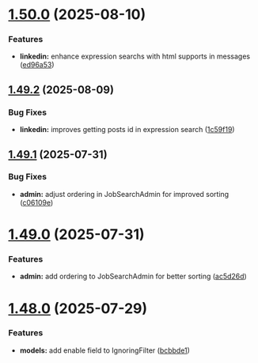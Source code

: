 # [1.50.0](https://github.com/ghorbani-mohammad/Django-Social-Networks-Crawler/compare/v1.49.2...v1.50.0) (2025-08-10)


### Features

* **linkedin:** enhance expression searchs with html supports in messages ([ed96a53](https://github.com/ghorbani-mohammad/Django-Social-Networks-Crawler/commit/ed96a537744b5fd79601cd8ea03bd14b3ec5fb74))



## [1.49.2](https://github.com/ghorbani-mohammad/Django-Social-Networks-Crawler/compare/v1.49.1...v1.49.2) (2025-08-09)


### Bug Fixes

* **linkedin:** improves getting posts id in expression search ([1c59f19](https://github.com/ghorbani-mohammad/Django-Social-Networks-Crawler/commit/1c59f19fc8849870efc9196db8596645aaac4c8d))



## [1.49.1](https://github.com/ghorbani-mohammad/Django-Social-Networks-Crawler/compare/v1.49.0...v1.49.1) (2025-07-31)


### Bug Fixes

* **admin:** adjust ordering in JobSearchAdmin for improved sorting ([c06109e](https://github.com/ghorbani-mohammad/Django-Social-Networks-Crawler/commit/c06109e6463d0b723444652ad546215f786883d5))



# [1.49.0](https://github.com/ghorbani-mohammad/Django-Social-Networks-Crawler/compare/v1.48.0...v1.49.0) (2025-07-31)


### Features

* **admin:** add ordering to JobSearchAdmin for better sorting ([ac5d26d](https://github.com/ghorbani-mohammad/Django-Social-Networks-Crawler/commit/ac5d26d461a34baa9a42a7e6d726f692d97af092))



# [1.48.0](https://github.com/ghorbani-mohammad/Django-Social-Networks-Crawler/compare/v1.47.0...v1.48.0) (2025-07-29)


### Features

* **models:** add enable field to IgnoringFilter ([bcbbde1](https://github.com/ghorbani-mohammad/Django-Social-Networks-Crawler/commit/bcbbde1882004f85432bf9b5402d884db77f31e9))




